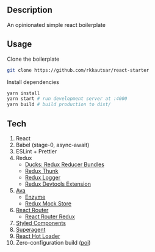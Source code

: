 ## Description

An opinionated simple react boilerplate


## Usage

Clone the boilerplate

```sh
git clone https://github.com/rkkautsar/react-starter
```

Install dependencies

```sh
yarn install
yarn start # run development server at :4000
yarn build # build production to dist/
```


## Tech

1. React
2. Babel (stage-0, async-await)
3. ESLint + Prettier
4. Redux
    - [Ducks: Redux Reducer Bundles](https://github.com/erikras/ducks-modular-redux)
    - [Redux Thunk](https://github.com/gaearon/redux-thunk)
    - [Redux Logger](https://github.com/evgenyrodionov/redux-logger)
    - [Redux Devtools Extension](https://github.com/zalmoxisus/redux-devtools-extension)
5. [Ava](https://github.com/avajs/ava)
    - [Enzyme](https://github.com/airbnb/enzyme/)
    - [Redux Mock Store](https://github.com/arnaudbenard/redux-mock-store)
6. [React Router](https://reacttraining.com/react-router/)
    - [React Router Redux](https://github.com/reacttraining/react-router/tree/master/packages/react-router-redux)
7. [Styled Components](https://github.com/styled-components/styled-components)
8. [Superagent](https://github.com/visionmedia/superagent)
9. [React Hot Loader](https://github.com/gaearon/react-hot-loader)
10. Zero-configuration build ([poi](https://github.com/egoist/poi))
